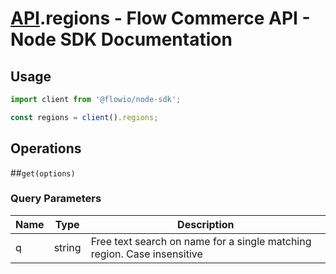 # [API](README.md).regions - Flow Commerce API - Node SDK Documentation



## Usage

```JavaScript
import client from '@flowio/node-sdk';

const regions = client().regions;
```

## Operations

##`get(options)`


### Query Parameters

| Name  | Type | Description |
| ---- | ---- | ---- |
| q | string | Free text search on name for a single matching region. Case insensitive |

